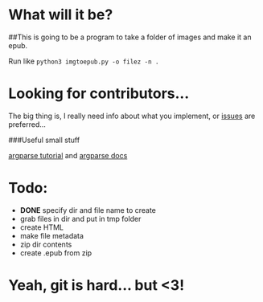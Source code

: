 # What will it be?

##This is going to be a program to take a folder of images and make it an epub.

Run like `python3 imgtoepub.py -o filez -n .`

# Looking for contributors...

The big thing is, I really need info about what you implement, or [issues](https://github.com/blacRose/imgtoepub/issues) are preferred...

###Useful small stuff

[argparse tutorial](https://docs.python.org/2/howto/argparse.html) and [argparse docs](https://docs.python.org/2/library/argparse.html)
# Todo:
- **DONE** specify dir and file name to create
- grab files in dir and put in tmp folder
- create HTML
- make file metadata
- zip dir contents
- create .epub from zip

# Yeah, git is hard... but <3!
